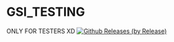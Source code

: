 # GSI_TESTING
ONLY FOR TESTERS XD
[![Github Releases (by Release)](https://img.shields.io/github/downloads/HyconOS-Releases/GSI_TESTING/test1/total.svg)](https://GitHub.com/GSI_TESTING/miatoll/releases)
